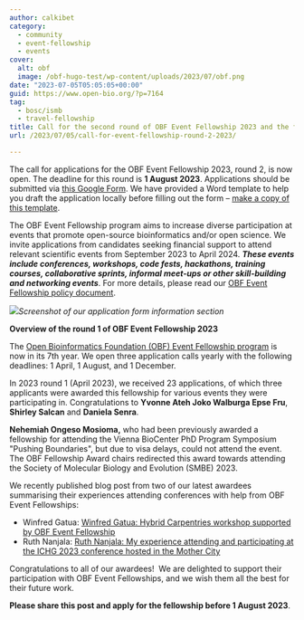 ```yaml
---
author: calkibet
category:
  - community
  - event-fellowship
  - events
cover:
  alt: obf
  image: /obf-hugo-test/wp-content/uploads/2023/07/obf.png
date: "2023-07-05T05:05:05+00:00"
guid: https://www.open-bio.org/?p=7164
tag:
  - bosc/ismb
  - travel-fellowship
title: Call for the second round of OBF Event Fellowship 2023 and the first 2023 round overview.
url: /2023/07/05/call-for-event-fellowship-round-2-2023/

---
```

The call for applications for the OBF Event Fellowship 2023, round 2, is now open. The deadline for this round is **1 August 2023**. Applications should be submitted via [this Google Form](https://forms.gle/8GsspfPaCAVdBPsy9). We have provided a Word template to help you draft the application locally before filling out the form – [make a copy of this template](https://docs.google.com/document/d/1j_v-f1FcOA-ssXtsUdE_YaEOSQKZRms9-P7RGd3vdYA/edit).

The OBF Event Fellowship program aims to increase diverse participation at events that promote open-source bioinformatics and/or open science. We invite applications from candidates seeking financial support to attend relevant scientific events from September 2023 to April 2024. **_These events include conferences, workshops, code fests, hackathons, training courses, collaborative sprints, informal meet-ups or other skill-building and networking events_**. For more details, please read our [OBF Event Fellowship policy document](https://github.com/OBF/obf-docs/blob/master/Travel_fellowships.md).

![](https://lh5.googleusercontent.com/MDj2EKTXBJZ3Y3DlJkC03LjLn1zEM_zOlC0oLzxhUDhpFf9VJFlsG3GnOTsWPs_bEvW6QazR1-LVviw1v1PO2qtAP5QL4rR5DD5_fcBcK90HwvjUNSE6Besa8_GX7s68-cEoBgAZOh79iaBKqkYTESY)_Screenshot of our application form information section_

**Overview of the round 1 of OBF Event Fellowship 2023**

The [Open Bioinformatics Foundation (OBF) Event Fellowship program](/obf-hugo-test/event-awards/) is now in its 7th year. We open three application calls yearly with the following deadlines: 1 April, 1 August, and 1 December.

In 2023 round 1 (April 2023), we received 23 applications, of which three applicants were awarded this fellowship for various events they were participating in. Congratulations to **Yvonne Ateh Joko Walburga Epse Fru**, **Shirley Salcan** and **Daniela Senra**.

**Nehemiah Ongeso Mosioma,** who had been previously awarded a fellowship for attending the Vienna BioCenter PhD Program Symposium "Pushing Boundaries", but due to visa delays, could not attend the event. The OBF Fellowship Award chairs redirected this award towards attending the Society of Molecular Biology and Evolution (SMBE) 2023.

We recently published blog post from two of our latest awardees summarising their experiences attending conferences with help from OBF Event Fellowships:

- Winfred Gatua: [Winfred Gatua: Hybrid Carpentries workshop supported by OBF Event Fellowship](/obf-hugo-test/2023/03/29/winfred-gatua-hybrid-carpentries-workshop/)
- Ruth Nanjala: [Ruth Nanjala: My experience attending and participating at the ICHG 2023 conference hosted in the Mother City](/obf-hugo-test/2023/03/21/ruth-nanjala-experience-at-the-ichg-2023-conference/)

Congratulations to all of our awardees!  We are delighted to support their participation with OBF Event Fellowships, and we wish them all the best for their future work.

**Please share this post and apply for the fellowship before 1 August 2023**.
